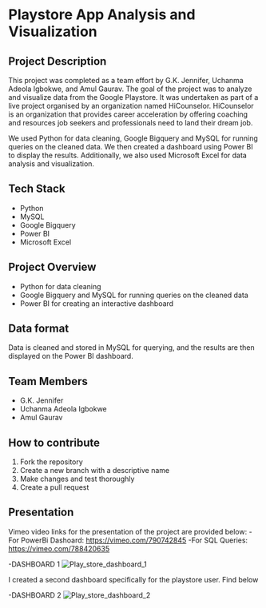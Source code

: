 # Playstore App Analysis and Visualization

## Project Description
This project was completed as a team effort by G.K. Jennifer, Uchanma Adeola Igbokwe, and Amul Gaurav. The goal of the project was to analyze and visualize data from the Google Playstore. It was undertaken as part of a live project organised by an organization named HiCounselor. HiCounselor is an organization that provides career acceleration by offering coaching and resources job seekers and professionals need to land their dream job.

We used Python for data cleaning, Google Bigquery and MySQL for running queries on the cleaned data. We then created a dashboard using Power BI to display the results. Additionally, we also used Microsoft Excel for data analysis and visualization.

## Tech Stack
- Python
- MySQL
- Google Bigquery
- Power BI
- Microsoft Excel

## Project Overview
- Python for data cleaning
- Google Bigquery and MySQL for running queries on the cleaned data
- Power BI for creating an interactive dashboard

## Data format
Data is cleaned and stored in MySQL for querying, and the results are then displayed on the Power BI dashboard.

## Team Members
- G.K. Jennifer
- Uchanma Adeola Igbokwe
- Amul Gaurav

## How to contribute
1. Fork the repository
2. Create a new branch with a descriptive name
3. Make changes and test thoroughly
4. Create a pull request

## Presentation
Vimeo video links for the presentation of the project are provided below:
-For PowerBi Dashoard: https://vimeo.com/790742845
-For SQL Queries: https://vimeo.com/788420635 

-DASHBOARD 1
![Play_store_dashboard_1](https://user-images.githubusercontent.com/107181687/221960531-53dd78da-e489-49f4-abeb-7505b6657c69.gif)

I created a second dashboard specifically for the playstore user. Find below

-DASHBOARD 2
![Play_store_dashboard_2](https://user-images.githubusercontent.com/107181687/221960808-581a2505-f13e-4489-92da-4cd6f1063d90.gif)
